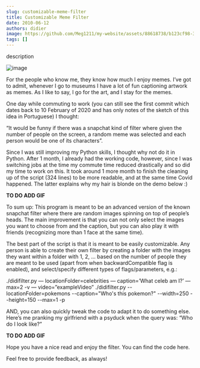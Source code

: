 ```yaml
---
slug: customizable-meme-filter
title: Customizable Meme Filter
date: 2010-06-12
authors: didier
image: https://github.com/Meg1211/my-website/assets/88618738/b123cf98-3411-4edc-9597-7b8c6d0c7e73
tags: []
---
```


description

<!-- truncate -->

![image](https://github.com/Meg1211/my-website/assets/88618738/b123cf98-3411-4edc-9597-7b8c6d0c7e73)

For the people who know me, they know how much I enjoy memes. I’ve got to admit, whenever I go to museums I have a lot of fun captioning artwork as memes. As I like to say, I go for the art, and I stay for the memes.

One day while commuting to work (you can still see the first commit which dates back to 10 February of 2020 and has only notes of the sketch of this idea in Portuguese) I thought:

“It would be funny if there was a snapchat kind of filter where given the number of people on the screen, a random meme was selected and each person would be one of its characters”.

Since I was still improving my Python skills, I thought why not do it in Python. After 1 month, I already had the working code, however, since I was switching jobs at the time my commute time reduced drastically and so did my time to work on this. It took around 1 more month to finish the cleaning up of the script (324 lines) to be more readable, and at the same time Covid happened. The latter explains why my hair is blonde on the demo below :)

**TO DO ADD GIF**

To sum up: This program is meant to be an advanced version of the known snapchat filter where there are random images spinning on top of people’s heads. The main improvement is that you can not only select the images you want to choose from and the caption, but you can also play it with friends (recognizing more than 1 face at the same time).

The best part of the script is that it is meant to be easily customizable. Any person is able to create their own filter by creating a folder with the images they want within a folder with 1, 2, … based on the number of people they are meant to be used (apart from when backwardCompatible flag is enabled), and select/specify different types of flags/parameters, e.g.:

./didifilter.py — locationFolder=celebrities — caption=’What celeb am I?’ — max=2 -v — video=”exampleVideo”
./didifilter.py --locationFolder=pokemons --caption="Who's this pokemon?" --width=250 --height=150 --max=1 -p

AND, you can also quickly tweak the code to adapt it to do something else. Here’s me pranking my girlfriend with a psyduck when the query was: “Who do I look like?”

**TO DO ADD GIF**

Hope you have a nice read and enjoy the filter. You can find the code here.

Feel free to provide feedback, as always!

